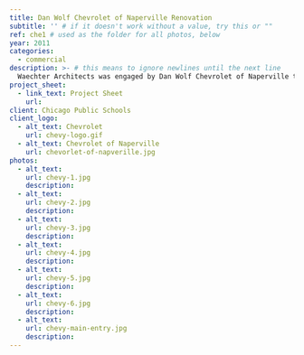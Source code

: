 ```yaml
---
title: Dan Wolf Chevrolet of Naperville Renovation
subtitle: '' # if it doesn't work without a value, try this or ""
ref: che1 # used as the folder for all photos, below
year: 2011
categories:
  - commercial
description: >- # this means to ignore newlines until the next line
  Waechter Architects was engaged by Dan Wolf Chevrolet of Naperville to implement interior and exterior renovations of an existing car dealership to comply with design guidelines established by the parent corporation. Interior renovations of the customer showroom and service bays included upgrades to finished materials, lighting, and toilet room areas. Exterior renovations included new glazing, façade treatment, and entry signage plan.
project_sheet:
  - link_text: Project Sheet 
    url: 
client: Chicago Public Schools
client_logo:
  - alt_text: Chevrolet
    url: chevy-logo.gif
  - alt_text: Chevrolet of Naperville
    url: chevorlet-of-napverille.jpg
photos:
  - alt_text:
    url: chevy-1.jpg
    description:
  - alt_text:
    url: chevy-2.jpg
    description:
  - alt_text:
    url: chevy-3.jpg
    description:
  - alt_text:
    url: chevy-4.jpg
    description:
  - alt_text:
    url: chevy-5.jpg
    description:
  - alt_text:
    url: chevy-6.jpg
    description:
  - alt_text:
    url: chevy-main-entry.jpg
    description:
---
```

